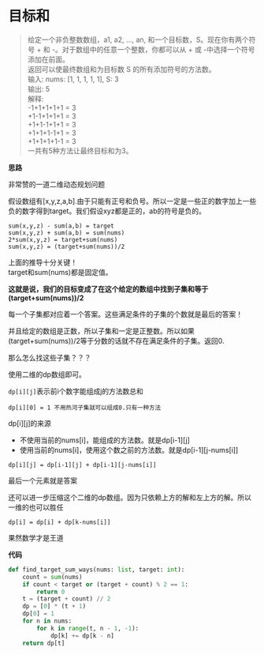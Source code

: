 # 目标和
>给定一个非负整数数组，a1, a2, ..., an, 和一个目标数，S。现在你有两个符号 + 和 -。对于数组中的任意一个整数，你都可以从 + 或 -中选择一个符号添加在前面。  
返回可以使最终数组和为目标数 S 的所有添加符号的方法数。  
>输入: nums: [1, 1, 1, 1, 1], S: 3  
输出: 5  
解释:   
-1+1+1+1+1 = 3  
+1-1+1+1+1 = 3  
+1+1-1+1+1 = 3  
+1+1+1-1+1 = 3  
+1+1+1+1-1 = 3  
一共有5种方法让最终目标和为3。  

**思路**

非常赞的一道二维动态规划问题

假设数组有[x,y,z,a,b].由于只能有正号和负号。所以一定是一些正的数字加上一些负的数字得到target。我们假设xyz都是正的，ab的符号是负的。

`sum(x,y,z) - sum(a,b) = target`  
`sum(x,y,z) + sum(a,b) = sum(nums)`  
`2*sum(x,y,z) = target+sum(nums)`  
`sum(x,y,z) = (target+sum(nums))/2`

上面的推导十分关键！  
target和sum(nums)都是固定值。

**这就是说，我们的目标变成了在这个给定的数组中找到子集和等于(target+sum(nums))/2**

每一个子集都对应着一个答案。这些满足条件的子集的个数就是最后的答案！

并且给定的数组是正数，所以子集和一定是正整数。所以如果(target+sum(nums))/2等于分数的话就不存在满足条件的子集。返回0.

那么怎么找这些子集？？？

使用二维的dp数组即可。

`dp[i][j]`表示前i个数字能组成j的方法数总和

`dp[i][0] = 1 不用热河子集就可以组成0.只有一种方法`

dp[i][j]的来源
- 不使用当前的nums[i]，能组成的方法数。就是dp[i-1][j]
- 使用当前的nums[i]，使用这个数之前的方法数。就是dp[i-1][j-nums[i]]

`dp[i][j] = dp[i-1][j] + dp[i-1][j-nums[i]]`

最后一个元素就是答案

还可以进一步压缩这个二维的dp数组。因为只依赖上方的解和左上方的解。所以一维的也可以胜任

`dp[i] = dp[i] + dp[k-nums[i]]`

果然数学才是王道

**代码**

```python
def find_target_sum_ways(nums: list, target: int):
    count = sum(nums)
    if count < target or (target + count) % 2 == 1:
        return 0
    t = (target + count) // 2
    dp = [0] * (t + 1)
    dp[0] = 1
    for n in nums:
        for k in range(t, n - 1, -1):
            dp[k] += dp[k - n]
    return dp[t]
```